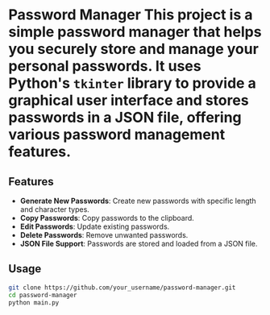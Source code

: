 # Password Manager  This project is a simple password manager that helps you securely store and manage your personal passwords. It uses Python's `tkinter` library to provide a graphical user interface and stores passwords in a JSON file, offering various password management features.

## Features
- **Generate New Passwords**: Create new passwords with specific length and character types.
- **Copy Passwords**: Copy passwords to the clipboard.
- **Edit Passwords**: Update existing passwords.
- **Delete Passwords**: Remove unwanted passwords.
-  **JSON File Support**: Passwords are stored and loaded from a JSON file.

## Usage
   ```bash
   git clone https://github.com/your_username/password-manager.git
   cd password-manager
   python main.py
   ```
